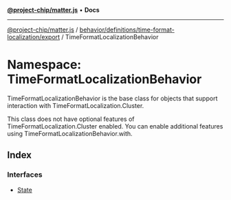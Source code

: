 [**@project-chip/matter.js**](../../../../../../README.md) • **Docs**

***

[@project-chip/matter.js](../../../../../../modules.md) / [behavior/definitions/time-format-localization/export](../../README.md) / TimeFormatLocalizationBehavior

# Namespace: TimeFormatLocalizationBehavior

TimeFormatLocalizationBehavior is the base class for objects that support interaction with TimeFormatLocalization.Cluster.

This class does not have optional features of TimeFormatLocalization.Cluster enabled. You can enable additional
features using TimeFormatLocalizationBehavior.with.

## Index

### Interfaces

- [State](interfaces/State.md)
